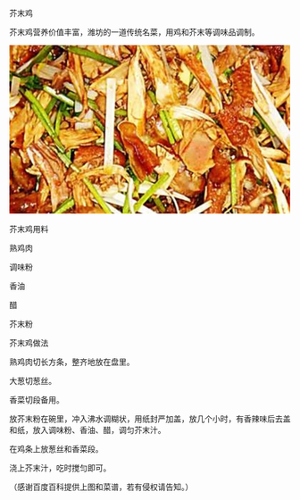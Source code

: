 芥末鸡


芥末鸡营养价值丰富，潍坊的一道传统名菜，用鸡和芥末等调味品调制。


![芥末鸡](https://github.com/ywangnccu/ywang/blob/main/images/MUSTARD_CHICKEN.jpg)

芥末鸡用料

熟鸡肉

调味粉

香油

醋

芥末粉

 

芥末鸡做法

熟鸡肉切长方条，整齐地放在盘里。

大葱切葱丝。

香菜切段备用。

放芥末粉在碗里，冲入沸水调糊状，用纸封严加盖，放几个小时，有香辣味后去盖和纸，放入调味粉、香油、醋，调匀芥末汁。

在鸡条上放葱丝和香菜段。

浇上芥末汁，吃时搅匀即可。



（感谢百度百科提供上图和菜谱，若有侵权请告知。）
